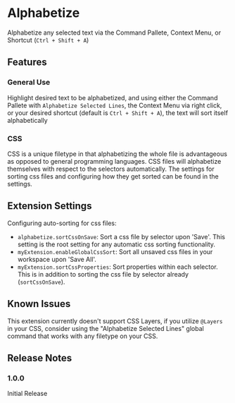 # Alphabetize

Alphabetize any selected text via the Command Pallete, Context Menu, or Shortcut (`Ctrl + Shift + A`)

## Features

### General Use

Highlight desired text to be alphabetized, and using either the Command Pallete with `Alphabetize Selected Lines`, the Context Menu via right click, or your desired shortcut (default is `Ctrl + Shift + A`), the text will sort itself alphabetically

### CSS

CSS is a unique filetype in that alphabetizing the whole file is advantageous as opposed to general programming languages. CSS files will alphabetize themselves with respect to the selectors automatically. The settings for sorting css files and configuring how they get sorted can be found in the settings.

## Extension Settings

Configuring auto-sorting for css files:

- `alphabetize.sortCssOnSave`: Sort a css file by selector upon 'Save'. This setting is the root setting for any automatic css sorting functionality.
- `myExtension.enableGlobalCssSort`: Sort all unsaved css files in your workspace upon 'Save All'.
- `myExtension.sortCssProperties`: Sort properties within each selector. This is in addition to sorting the css file by selector already (`sortCssOnSave`).

## Known Issues

This extension currently doesn't support CSS Layers, if you utilize `@Layers` in your CSS, consider using the "Alphabetize Selected Lines" global command that works with any filetype on your CSS.

## Release Notes

### 1.0.0

Initial Release
